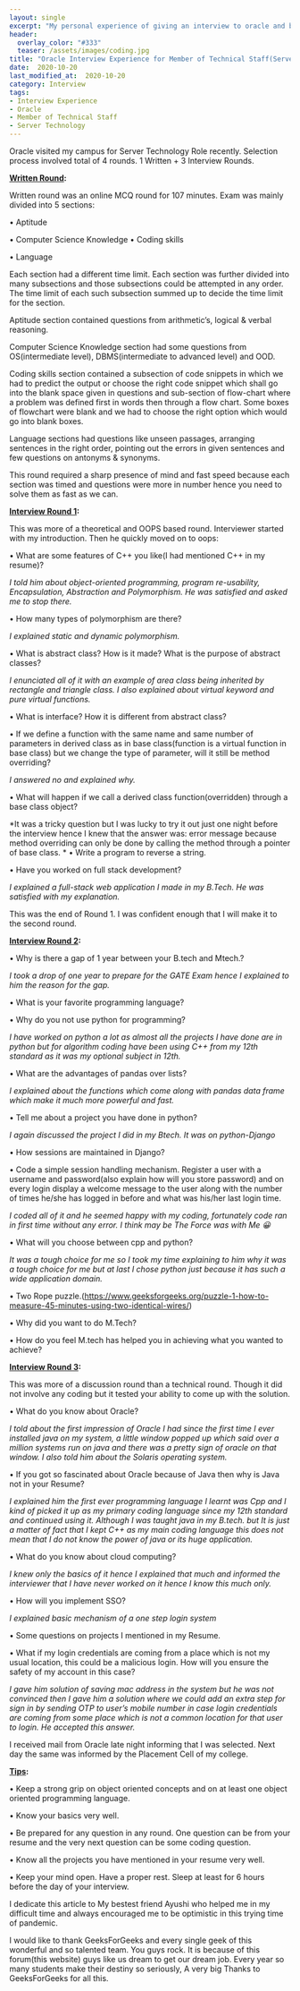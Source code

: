 ```yaml
---
layout: single
excerpt: "My personal experience of giving an interview to oracle and being selected in it."
header:
  overlay_color: "#333"
  teaser: /assets/images/coding.jpg
title: "Oracle Interview Experience for Member of Technical Staff(Server Technology) 2020"
date:  2020-10-20
last_modified_at:  2020-10-20
category: Interview
tags:
- Interview Experience
- Oracle
- Member of Technical Staff
- Server Technology
---
```


Oracle visited my campus for Server Technology Role recently. Selection process involved total of 4 rounds. 1 Written + 3 Interview Rounds.  

**<u>Written Round</u>:**

Written round was an online MCQ round for 107 minutes. Exam was mainly divided into 5 sections:

• Aptitude

• Computer Science Knowledge
• Coding skills

• Language

Each section had a different time limit. Each section was further divided into many subsections and those subsections could be attempted in any order. The time limit of each such subsection summed up to decide the time limit for the section.  

Aptitude section contained questions from arithmetic’s, logical & verbal reasoning.

Computer Science Knowledge section had some questions from OS(intermediate level), DBMS(intermediate to advanced level) and OOD.  

Coding skills section contained a subsection of code snippets in which we had to predict the output or choose the right code snippet which shall go into the blank space given in questions and sub-section of flow-chart where a problem was defined first in words then through a flow chart. Some boxes of flowchart were blank and we had to choose the right option which would go into blank boxes.  

Language sections had questions like unseen passages, arranging sentences in the right order, pointing out the errors in given sentences and few questions on antonyms & synonyms.

This round required a sharp presence of mind and fast speed because each section was timed and questions were more in number hence you need to solve them as fast as we can.



**<u>Interview Round 1</u>:**

This was more of a theoretical and OOPS based round. Interviewer started with my introduction. Then he quickly moved on to oops:

• What are some features of C++ you like(I had mentioned C++ in my resume)?

*I told him about object-oriented programming, program re-usability, Encapsulation, Abstraction and Polymorphism. He was satisfied and asked me to stop there.*

• How many types of polymorphism are there?

*I explained static and dynamic polymorphism.*  

• What is abstract class? How is it made? What is the purpose of abstract classes?

 *I enunciated all of it with an example of area class being inherited by rectangle and triangle class. I also explained about virtual keyword and pure virtual functions.*

• What is interface? How it is different from abstract class?

• If we define a function with the same name and same number of parameters in derived class as in base class(function is a virtual function in base class) but we change the type of parameter, will it still be method overriding?



 *I answered no and explained why.*

• What will happen if we call a derived class function(overridden) through a base class object?

 *It was a tricky question but I was lucky to try it out just one night before the interview hence I knew that the answer was: error message because method overriding can only be done by calling the method through a pointer of base class.
*
• Write a program to reverse a string.

• Have you worked on full stack development?

 *I explained a full-stack web application I made in my B.Tech. He was satisfied with my explanation.*

This was the end of Round 1. I was confident enough that I will make it to the second round.

**<u>Interview Round 2</u>:**

• Why is there a gap of 1 year between your B.tech and Mtech.?

 *I took a drop of one year to prepare for the GATE Exam hence I explained to him the reason for the gap.*



• What is your favorite programming language?

• Why do you not use python for programming?

  *I have worked on python a lot as almost all the projects I have done are in python but for algorithm coding have been using C++ from my 12th standard as it was my optional subject in 12th.*

• What are the advantages of pandas over lists?

 *I explained about the functions which come along with pandas data frame which make it much more powerful and fast.*

• Tell me about a project you have done in python?

 *I again discussed the project I did in my Btech. It was on python-Django*

• How sessions are maintained in Django?

• Code a simple session handling mechanism. Register a user with a username and password(also explain how will you store password) and on every login display a welcome message to the user along with the number of times he/she has logged in before and what was his/her last login time.

*I coded all of it and he seemed happy with my coding, fortunately code ran in first time without any error. I think may be The Force was with Me :grinning:*



• What will you choose between cpp and python?

 *It was a tough choice for me so I took my time explaining to him why it was a tough choice for me but  at last I chose python just because it has such a wide application domain.*

• Two Rope puzzle.(https://www.geeksforgeeks.org/puzzle-1-how-to-measure-45-minutes-using-two-identical-wires/)

• Why did you want to do M.Tech?

• How do you feel M.tech has helped you in achieving what you wanted to achieve?

**<u>Interview Round 3</u>:**

This was more of a discussion round than a technical round. Though it did not involve any coding but it tested your ability to come up with the solution.

• What do you know about Oracle?

 *I told about the first impression of Oracle I had since the first time I ever installed java on my system, a little window popped up which said over a million systems run on java and there was a pretty sign of oracle on that window. I also told him about the  Solaris operating system.*

• If you got so fascinated about Oracle because of Java then why is Java not in your Resume?



 *I explained him the first ever programming language I learnt was Cpp and I kind of picked it up as my primary coding language since my 12th standard and continued using it. Although I was taught java in my B.tech. but It is just a matter of fact that I kept C++ as my main coding language this does not mean that I do not know the power of java or its huge application.*

• What do you know about cloud computing?

 *I knew only the basics of it hence I explained that much and informed the interviewer that I have never worked on it hence I know this much only.*

• How will you implement SSO?

 *I explained basic mechanism of a one step login system*

• Some questions on projects I mentioned in my Resume.

• What if my login credentials are coming from a place which is not my usual location, this could be a malicious login. How will you ensure the safety of my account in this case?

 *I gave him solution of saving mac address in the system but he was not convinced then I gave him a solution where we could add an extra step for sign in by sending OTP to user’s mobile number in case login credentials are coming from some place which is not a common location for that user to login. He accepted this answer.*

I received mail from Oracle late night informing that I was selected. Next day the same was informed by the Placement Cell of my college.  

**<u>Tips</u>:**



• Keep a strong grip on object oriented concepts and on at least one object oriented programming language.

• Know your basics very well.

• Be prepared for any question in any round. One question can be from your resume and the very next question can be some coding question.

• Know all the projects you have mentioned in your resume very well.

• Keep your mind open. Have a proper rest. Sleep at least for 6 hours before the day of your interview.

I dedicate this article to My bestest friend Ayushi who helped me in my difficult time and always encouraged me to be optimistic in this trying time of pandemic.  

I would like to thank GeeksForGeeks and every single geek of this wonderful and so talented team. You guys rock. It is because of this forum(this website) guys like us dream to get our dream job. Every year so many students make their destiny so seriously, A very big Thanks to GeeksForGeeks for all this.
